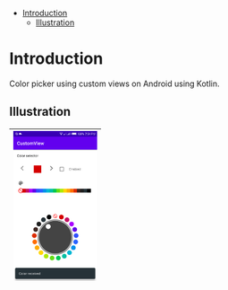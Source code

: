 
- [Introduction](#introduction)
  - [Illustration](#illustration)

# Introduction

Color picker using custom views on Android using Kotlin.

 ## Illustration

 | <img src="image.png" width=150/> |
 | :------------------------------: |